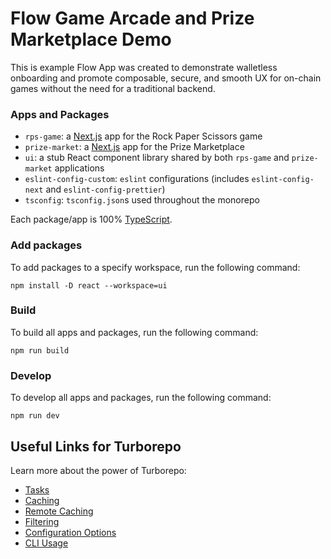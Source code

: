# Flow Game Arcade and Prize Marketplace Demo

This is example Flow App was created to demonstrate walletless onboarding and promote composable, secure, and smooth UX for on-chain games without the need for a traditional backend.

### Apps and Packages

- `rps-game`: a [Next.js](https://nextjs.org/) app for the Rock Paper Scissors game
- `prize-market`: a [Next.js](https://nextjs.org/) app for the Prize Marketplace
- `ui`: a stub React component library shared by both `rps-game` and `prize-market` applications
- `eslint-config-custom`: `eslint` configurations (includes `eslint-config-next` and `eslint-config-prettier`)
- `tsconfig`: `tsconfig.json`s used throughout the monorepo

Each package/app is 100% [TypeScript](https://www.typescriptlang.org/).

### Add packages

To add packages to a specify workspace, run the following command:

```shell
npm install -D react --workspace=ui
```

### Build

To build all apps and packages, run the following command:

```shell
npm run build
```

### Develop

To develop all apps and packages, run the following command:

```shell
npm run dev
```

## Useful Links for Turborepo

Learn more about the power of Turborepo:

- [Tasks](https://turbo.build/repo/docs/core-concepts/monorepos/running-tasks)
- [Caching](https://turbo.build/repo/docs/core-concepts/caching)
- [Remote Caching](https://turbo.build/repo/docs/core-concepts/remote-caching)
- [Filtering](https://turbo.build/repo/docs/core-concepts/monorepos/filtering)
- [Configuration Options](https://turbo.build/repo/docs/reference/configuration)
- [CLI Usage](https://turbo.build/repo/docs/reference/command-line-reference)
